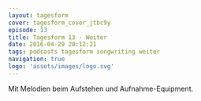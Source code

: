 ```yaml
---
layout: tagesform
cover: tagesform_cover_jtbc9y
episode: 13
title: Tagesform 13 - Weiter
date: 2016-04-29 20:12:21
tags: podcasts tagesform songwriting weiter
navigation: true
logo: 'assets/images/logo.svg'
---
```


Mit Melodien beim Aufstehen und Aufnahme-Equipment.